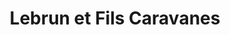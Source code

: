 ---
title: "Lebrun et Fils Caravanes"
url: /noyelles-godault/lebrun-et-fils-caravanes/
shop: caravane
---